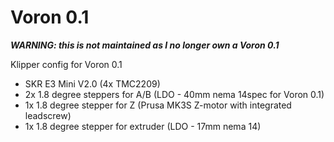 # Voron 0.1

**_WARNING: this is not maintained as I no longer own a Voron 0.1_**

Klipper config for Voron 0.1
- SKR E3 Mini V2.0 (4x TMC2209)
- 2x 1.8 degree steppers for A/B (LDO - 40mm nema 14spec for Voron 0.1)
- 1x 1.8 degree stepper for Z (Prusa MK3S Z-motor with integrated leadscrew)
- 1x 1.8 degree stepper for extruder (LDO - 17mm nema 14)
